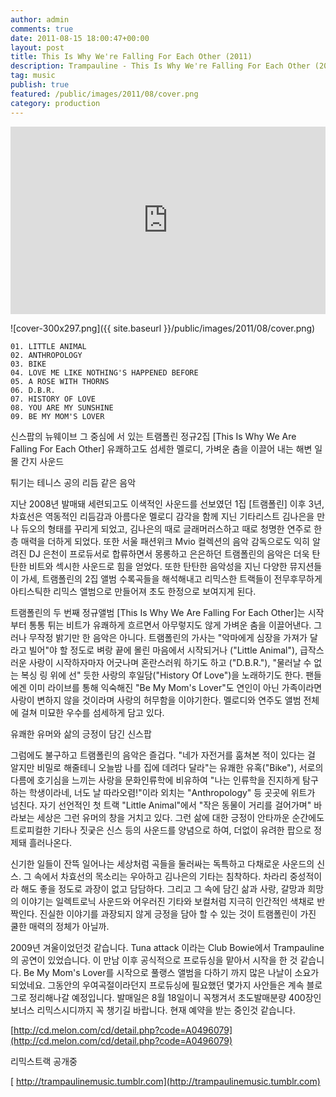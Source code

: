 ```yaml
---
author: admin
comments: true
date: 2011-08-15 18:00:47+00:00
layout: post
title: This Is Why We're Falling For Each Other (2011)
description: Trampauline - This Is Why We're Falling For Each Other (2011) Released.
tag: music
publish: true
featured: /public/images/2011/08/cover.png
category: production
---
```


<iframe width="100%" height="300" scrolling="no" frameborder="no" allow="autoplay" src="https://w.soundcloud.com/player/?url=https%3A//api.soundcloud.com/tracks/45263363&amp;color=%23ff5500&amp;auto_play=false&amp;hide_related=false&amp;show_comments=true&amp;show_user=true&amp;show_reposts=false&amp;show_teaser=true&amp;visual=true"></iframe>

![cover-300x297.png]({{ site.baseurl }}/public/images/2011/08/cover.png)

    
    01. LITTLE ANIMAL
    02. ANTHROPOLOGY
    03. BIKE
    04. LOVE ME LIKE NOTHING'S HAPPENED BEFORE
    05. A ROSE WITH THORNS
    06. D.B.R.
    07. HISTORY OF LOVE
    08. YOU ARE MY SUNSHINE
    09. BE MY MOM'S LOVER







<div class="message">신스팝의 뉴웨이브 그 중심에 서 있는 트램폴린 정규2집 [This Is Why We Are Falling For Each Other] 유쾌하고도 섬세한 멜로디, 가벼운 춤을 이끌어 내는 해변 일몰 간지 사운드

튀기는 테니스 공의 리듬 같은 음악

지난 2008년 발매돼 세련되고도 이색적인 사운드를 선보였던 1집 [트램폴린] 이후 3년, 차효선은 역동적인 리듬감과 아름다운 멜로디 감각을 함께 지닌 기타리스트 김나은을 만나 듀오의 형태를 꾸리게 되었고, 김나은의 때로 글래머러스하고 때로 청명한 연주로 한층 매력을 더하게 되었다. 또한 서울 패션위크 Mvio 컬렉션의 음악 감독으로도 익히 알려진 DJ 은천이 프로듀서로 합류하면서 몽롱하고 은은하던 트램폴린의 음악은 더욱 탄탄한 비트와 섹시한 사운드로 힘을 얻었다. 또한 탄탄한 음악성을 지닌 다양한 뮤지션들이 가세, 트램폴린의 2집 앨범 수록곡들을 해석해내고 리믹스한 트랙들이 전무후무하게 아티스틱한 리믹스 앨범으로 만들어져 초도 한정으로 보여지게 된다.

트램폴린의 두 번째 정규앨범 [This Is Why We Are Falling For Each Other]는 시작부터 통통 튀는 비트가 유쾌하게 흐르면서 아무렇지도 않게 가벼운 춤을 이끌어낸다. 그러나 무작정 밝기만 한 음악은 아니다. 트램폴린의 가사는 "악마에게 심장을 가져가 달라고 빌어"야 할 정도로 벼랑 끝에 몰린 마음에서 시작되거나 ("Little Animal"), 급작스러운 사랑이 시작하자마자 어긋나며 혼란스러워 하기도 하고 ("D.B.R."), "물러날 수 없는 복싱 링 위에 선" 듯한 사랑의 후일담("History Of Love")을 노래하기도 한다. 팬들에겐 이미 라이브를 통해 익숙해진 "Be My Mom's Lover"도 연인이 아닌 가족이라면 사랑이 변하지 않을 것이라며 사랑의 허무함을 이야기한다. 멜로디와 연주도 앨범 전체에 걸쳐 미묘한 우수를 섬세하게 담고 있다.

유쾌한 유머와 삶의 긍정이 담긴 신스팝

그럼에도 불구하고 트램폴린의 음악은 즐겁다. "네가 자전거를 훔쳐본 적이 있다는 걸 알지만 비밀로 해줄테니 오늘밤 나를 집에 데려다 달라"는 유쾌한 유혹("Bike"), 서로의 다름에 호기심을 느끼는 사랑을 문화인류학에 비유하여 "나는 인류학을 진지하게 탐구하는 학생이라네, 너도 날 따라오렴!"이라 외치는 "Anthropology" 등 곳곳에 위트가 넘친다. 자기 선언적인 첫 트랙 "Little Animal"에서 "작은 동물이 거리를 걸어가며" 바라보는 세상은 그런 유머의 창을 거치고 있다. 그런 삶에 대한 긍정이 안타까운 순간에도 트로피컬한 기타나 짓궂은 신스 등의 사운드를 양념으로 하여, 더없이 유려한 팝으로 정제돼 흘러나온다.

신기한 일들이 잔뜩 일어나는 세상처럼 곡들을 둘러싸는 독특하고 다채로운 사운드의 신스. 그 속에서 차효선의 목소리는 우아하고 김나은의 기타는 침착하다. 차라리 중성적이라 해도 좋을 정도로 과장이 없고 담담하다. 그리고 그 속에 담긴 삶과 사랑, 갈망과 희망의 이야기는 일렉트로닉 사운드와 어우러진 기타와 보컬처럼 지극히 인간적인 색채로 반짝인다. 진실한 이야기를 과장되지 않게 긍정을 담아 할 수 있는 것이 트램폴린이 가진 쿨한 매력의 정체가 아닐까.
</div>






2009년 겨울이었던것 같습니다. Tuna attack 이라는 Club Bowie에서 Trampauline의 공연이 있었습니다. 이 만남 이후 공식적으로 프로듀싱을 맡아서 시작을 한 것 같습니다. Be My Mom's Lover를 시작으로 풀랭스 앨범을 다하기 까지 많은 나날이 소요가 되었네요. 그동안의 우여곡절이라던지 프로듀싱에 필요했던 몇가지 사안들은 계속 블로그로 정리해나갈 예정입니다. 발매일은 8월 18일이니 꼭챙겨서 초도발매분량 400장인 보너스 리믹스시디까지 꼭 챙기길 바랍니다. 현재 예약을 받는 중인것 같습니다.

[http://cd.melon.com/cd/detail.php?code=A0496079](http://cd.melon.com/cd/detail.php?code=A0496079)

리믹스트랙 공개중

[ http://trampaulinemusic.tumblr.com](http://trampaulinemusic.tumblr.com)
